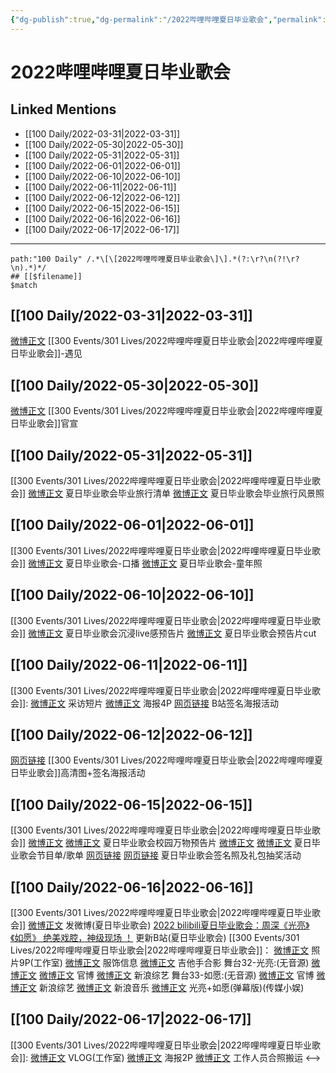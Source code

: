 ```yaml
---
{"dg-publish":true,"dg-permalink":"/2022哔哩哔哩夏日毕业歌会","permalink":"/2022哔哩哔哩夏日毕业歌会/","title":"2022哔哩哔哩夏日毕业歌会"}
---
```


# 2022哔哩哔哩夏日毕业歌会

## Linked Mentions
- [[100 Daily/2022-03-31\|2022-03-31]]
- [[100 Daily/2022-05-30\|2022-05-30]]
- [[100 Daily/2022-05-31\|2022-05-31]]
- [[100 Daily/2022-06-01\|2022-06-01]]
- [[100 Daily/2022-06-10\|2022-06-10]]
- [[100 Daily/2022-06-11\|2022-06-11]]
- [[100 Daily/2022-06-12\|2022-06-12]]
- [[100 Daily/2022-06-15\|2022-06-15]]
- [[100 Daily/2022-06-16\|2022-06-16]]
- [[100 Daily/2022-06-17\|2022-06-17]]


---

```expander
path:"100 Daily" /.*\[\[2022哔哩哔哩夏日毕业歌会\]\].*(?:\r?\n(?!\r?\n).*)*/
## [[$filename]]
$match
```
## [[100 Daily/2022-03-31\|2022-03-31]]
[微博正文](https://m.weibo.cn/5337782525/4753045713325588) [[300 Events/301 Lives/2022哔哩哔哩夏日毕业歌会\|2022哔哩哔哩夏日毕业歌会]]-遇见
## [[100 Daily/2022-05-30\|2022-05-30]]
[微博正文](https://m.weibo.cn/6744306402/4774767644904038) [[300 Events/301 Lives/2022哔哩哔哩夏日毕业歌会\|2022哔哩哔哩夏日毕业歌会]]官宣
## [[100 Daily/2022-05-31\|2022-05-31]]
[[300 Events/301 Lives/2022哔哩哔哩夏日毕业歌会\|2022哔哩哔哩夏日毕业歌会]]
[微博正文](https://m.weibo.cn/6744306402/4775142364809275) 夏日毕业歌会毕业旅行清单
[微博正文](https://m.weibo.cn/6744306402/4775145888024377) 夏日毕业歌会毕业旅行风景照
## [[100 Daily/2022-06-01\|2022-06-01]]
[[300 Events/301 Lives/2022哔哩哔哩夏日毕业歌会\|2022哔哩哔哩夏日毕业歌会]]
[微博正文](https://m.weibo.cn/6744306402/4775507021006505) 夏日毕业歌会-口播
[微博正文](https://m.weibo.cn/6744306402/4775534951926765) 夏日毕业歌会-童年照
## [[100 Daily/2022-06-10\|2022-06-10]]
[[300 Events/301 Lives/2022哔哩哔哩夏日毕业歌会\|2022哔哩哔哩夏日毕业歌会]]
[微博正文](https://m.weibo.cn/6744306402/4778743099555855) 夏日毕业歌会沉浸live感预告片
[微博正文](https://m.weibo.cn/6466290670/4778758911033953) 夏日毕业歌会预告片cut
## [[100 Daily/2022-06-11\|2022-06-11]]
[[300 Events/301 Lives/2022哔哩哔哩夏日毕业歌会\|2022哔哩哔哩夏日毕业歌会]]:
[微博正文](https://m.weibo.cn/6744306402/4779211199615954) 采访短片
[微博正文](https://m.weibo.cn/6744306402/4779213691553424) 海报4P
[网页链接](https://weibo.cn/sinaurl?u=https%3A%2F%2Fb23.tv%2Fh7rvBJ1) B站签名海报活动
## [[100 Daily/2022-06-12\|2022-06-12]]
[网页链接](https://weibo.cn/sinaurl?u=https%3A%2F%2Fb23.tv%2Fh7rvBJ1) [[300 Events/301 Lives/2022哔哩哔哩夏日毕业歌会\|2022哔哩哔哩夏日毕业歌会]]高清图+签名海报活动

## [[100 Daily/2022-06-15\|2022-06-15]]
[[300 Events/301 Lives/2022哔哩哔哩夏日毕业歌会\|2022哔哩哔哩夏日毕业歌会]]
[微博正文](https://m.weibo.cn/6744306402/4780559065153742) [微博正文](https://m.weibo.cn/6744306402/4780558557384087) 夏日毕业歌会校园万物预告片
[微博正文](https://m.weibo.cn/6744306402/4780653180879447) [微博正文](https://m.weibo.cn/6744306402/4780656197112802) 夏日毕业歌会节目单/歌单
[网页链接](https://weibo.cn/sinaurl?u=https%3A%2F%2Fb23.tv%2FkHwzrCa) [网页链接](https://weibo.cn/sinaurl?u=https%3A%2F%2Fb23.tv%2FJM5w02l) 夏日毕业歌会签名照及礼包抽奖活动
## [[100 Daily/2022-06-16\|2022-06-16]]
[[300 Events/301 Lives/2022哔哩哔哩夏日毕业歌会\|2022哔哩哔哩夏日毕业歌会]]
[微博正文](https://weibo.com/1736988591/Ly264umjV) 发微博(夏日毕业歌会)
[2022 bilibili夏日毕业歌会：周深《光亮》《如愿》 绝美戏腔，神级现场 ！](https://weibo.cn/sinaurl?u=https%3A%2F%2Fwww.bilibili.com%2Fbangumi%2Fplay%2Fep516463%2F) 更新B站(夏日毕业歌会)
[[300 Events/301 Lives/2022哔哩哔哩夏日毕业歌会\|2022哔哩哔哩夏日毕业歌会]]：
[微博正文](https://weibo.com/7478855230/Ly14yu8dU) 照片9P(工作室)
[微博正文](https://m.weibo.cn/7710473200/4781123177547149) 服饰信息
[微博正文](https://m.weibo.cn/6083110602/4781125552052467) 吉他手合影
舞台32-光亮:(无音源)
[微博正文](https://weibo.com/1736988591/Ly264umjV)
[微博正文](https://weibo.com/6744306402/Ly1bIhKxi) 官博
[微博正文](https://weibo.com/1878335471/Ly1dAdhGi) 新浪综艺
舞台33-如愿:(无音源)
[微博正文](https://weibo.com/6744306402/Ly1dKdSjh) 官博
[微博正文](https://weibo.com/1878335471/Ly1f4Fkae) 新浪综艺
[微博正文](https://weibo.com/1266269835/Ly1hv70tk) 新浪音乐
[微博正文](https://weibo.com/2116890350/Ly1kJ5tCg) 光亮+如愿(弹幕版)(传媒小娱)
## [[100 Daily/2022-06-17\|2022-06-17]]
[[300 Events/301 Lives/2022哔哩哔哩夏日毕业歌会\|2022哔哩哔哩夏日毕业歌会]]:
[微博正文](https://weibo.com/7478855230/Ly75q0JU9) VLOG(工作室)
[微博正文](https://weibo.com/6744306402/Ly7Dxp6r9) 海报2P
[微博正文](https://weibo.com/6610373703/Ly5d7s22a) 工作人员合照搬运
<-->
